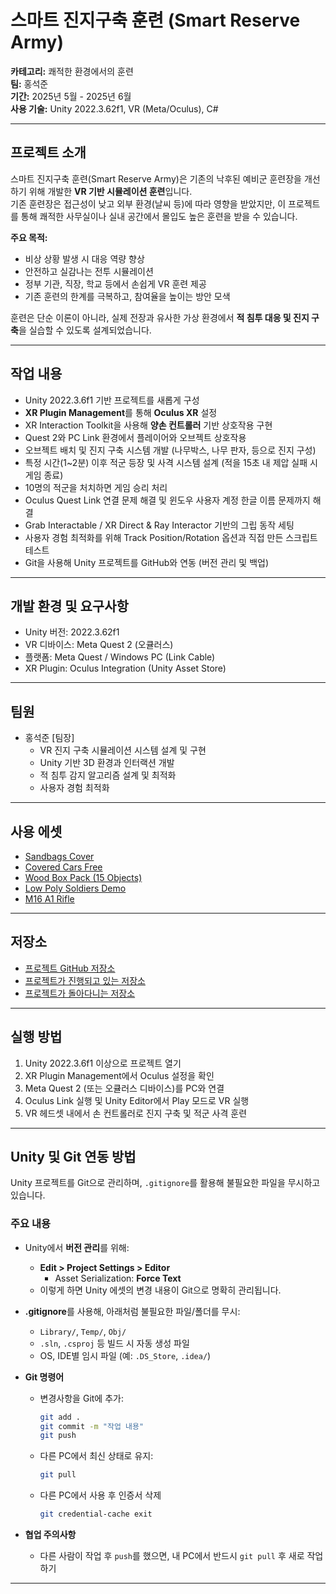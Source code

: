 # 스마트 진지구축 훈련 (Smart Reserve Army)

**카테고리:** 쾌적한 환경에서의 훈련  
**팀:** 홍석준  
**기간:** 2025년 5월 - 2025년 6월  
**사용 기술:** Unity 2022.3.62f1, VR (Meta/Oculus), C#

---

## 프로젝트 소개

스마트 진지구축 훈련(Smart Reserve Army)은 기존의 낙후된 예비군 훈련장을 개선하기 위해 개발한 **VR 기반 시뮬레이션 훈련**입니다.  
기존 훈련장은 접근성이 낮고 외부 환경(날씨 등)에 따라 영향을 받았지만, 이 프로젝트를 통해 쾌적한 사무실이나 실내 공간에서 몰입도 높은 훈련을 받을 수 있습니다.

**주요 목적:**
- 비상 상황 발생 시 대응 역량 향상
- 안전하고 실감나는 전투 시뮬레이션
- 정부 기관, 직장, 학교 등에서 손쉽게 VR 훈련 제공
- 기존 훈련의 한계를 극복하고, 참여율을 높이는 방안 모색

훈련은 단순 이론이 아니라, 실제 전장과 유사한 가상 환경에서 **적 침투 대응 및 진지 구축**을 실습할 수 있도록 설계되었습니다.

---

## 작업 내용

- Unity 2022.3.6f1 기반 프로젝트를 새롭게 구성
- **XR Plugin Management**를 통해 **Oculus XR** 설정
- XR Interaction Toolkit을 사용해 **양손 컨트롤러** 기반 상호작용 구현
- Quest 2와 PC Link 환경에서 플레이어와 오브젝트 상호작용
- 오브젝트 배치 및 진지 구축 시스템 개발 (나무박스, 나무 판자, 등으로 진지 구성)
- 특정 시간(1~2분) 이후 적군 등장 및 사격 시스템 설계 (적을 15초 내 제압 실패 시 게임 종료)
- 10명의 적군을 처치하면 게임 승리 처리
- Oculus Quest Link 연결 문제 해결 및 윈도우 사용자 계정 한글 이름 문제까지 해결
- Grab Interactable / XR Direct & Ray Interactor 기반의 그립 동작 세팅
- 사용자 경험 최적화를 위해 Track Position/Rotation 옵션과 직접 만든 스크립트 테스트
- Git을 사용해 Unity 프로젝트를 GitHub와 연동 (버전 관리 및 백업)

---

## 개발 환경 및 요구사항

- Unity 버전: 2022.3.62f1  
- VR 디바이스: Meta Quest 2 (오큘러스)  
- 플랫폼: Meta Quest / Windows PC (Link Cable)  
- XR Plugin: Oculus Integration (Unity Asset Store)

---

## 팀원

- 홍석준 [팀장]  
  - VR 진지 구축 시뮬레이션 시스템 설계 및 구현  
  - Unity 기반 3D 환경과 인터랙션 개발  
  - 적 침투 감지 알고리즘 설계 및 최적화  
  - 사용자 경험 최적화

---

## 사용 에셋

- [Sandbags Cover](https://assetstore.unity.com/packages/3d/environments/sandbags-cover-7834)  
- [Covered Cars Free](https://assetstore.unity.com/packages/3d/props/exterior/covered-cars-free-74510)  
- [Wood Box Pack (15 Objects)](https://assetstore.unity.com/packages/3d/props/industrial/wood-box-pack-15-objects-105811)  
- [Low Poly Soldiers Demo](https://assetstore.unity.com/packages/3d/characters/low-poly-soldiers-demo-73611)  
- [M16 A1 Rifle](https://assetstore.unity.com/packages/3d/props/weapons/m16-a1-rifle-182512)

---

## 저장소

- [프로젝트 GitHub 저장소](https://github.com/luckjun0910/Unity)
- [프로젝트가 진행되고 있는 저장소](석준이집)
- [프로젝트가 돌아다니는 저장소](석준이USB)

---

## 실행 방법

1. Unity 2022.3.6f1 이상으로 프로젝트 열기  
2. XR Plugin Management에서 Oculus 설정을 확인  
3. Meta Quest 2 (또는 오큘러스 디바이스)를 PC와 연결  
4. Oculus Link 실행 및 Unity Editor에서 Play 모드로 VR 실행  
5. VR 헤드셋 내에서 손 컨트롤러로 진지 구축 및 적군 사격 훈련

---

## Unity 및 Git 연동 방법

Unity 프로젝트를 Git으로 관리하며, `.gitignore`를 활용해 불필요한 파일을 무시하고 있습니다.  

### 주요 내용
- Unity에서 **버전 관리**를 위해:  
  - **Edit > Project Settings > Editor**   
    - Asset Serialization: **Force Text**  
  - 이렇게 하면 Unity 에셋의 변경 내용이 Git으로 명확히 관리됩니다.

- **.gitignore**를 사용해, 아래처럼 불필요한 파일/폴더를 무시:  
  - `Library/`, `Temp/`, `Obj/`  
  - `.sln`, `.csproj` 등 빌드 시 자동 생성 파일  
  - OS, IDE별 임시 파일 (예: `.DS_Store`, `.idea/`)

- **Git 명령어**  
  - 변경사항을 Git에 추가:  
    ```bash
    git add .
    git commit -m "작업 내용"
    git push
    ```
  - 다른 PC에서 최신 상태로 유지:  
    ```bash
    git pull
    ```
  - 다른 PC에서 사용 후 인증서 삭제
    ```bash
    git credential-cache exit
    ```

- **협업 주의사항**  
  - 다른 사람이 작업 후 `push`를 했으면, 내 PC에서 반드시 `git pull` 후 새로 작업하기  

---